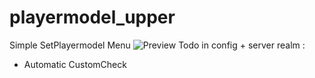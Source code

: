 # playermodel_upper
Simple SetPlayermodel Menu
![Preview](https://i.imgur.com/xj8rDes.png) 
Todo in config + server realm : 
+ Automatic CustomCheck

